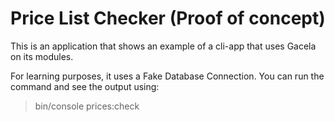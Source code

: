 # Price List Checker (Proof of concept)

This is an application that shows an example of a cli-app that uses Gacela on its modules.

For learning purposes, it uses a Fake Database Connection. You can run the command and see the output using:

> bin/console prices:check
